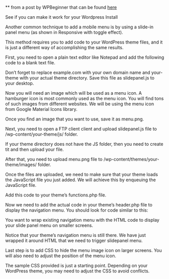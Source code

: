 ** from a post by WPBeginner that can be found <a href="https://www.wpbeginner.com/wp-themes/how-to-create-a-mobile-ready-responsive-wordpress-menu/" >here</a>

See if you can make it work for your Wordpress Install

Another common technique to add a mobile menu is by using a slide-in panel menu (as shown in Responsive with toggle effect).

This method requires you to add code to your WordPress theme files, and it is just a different way of accomplishing the same results.

First, you need to open a plain text editor like Notepad and add the following code to a blank text file.

Don’t forget to replace example.com with your own domain name and your-theme with your actual theme directory. Save this file as slidepanel.js to your desktop.

Now you will need an image which will be used as a menu icon. A hamburger icon is most commonly used as the menu icon. You will find tons of such images from different websites. We will be using the menu icon from Google Material Icons library.

Once you find an image that you want to use, save it as menu.png.

Next, you need to open a FTP client client and upload slidepanel.js file to /wp-content/your-theme/js/ folder.

If your theme directory does not have the JS folder, then you need to create tit and then upload your file.

After that, you need to upload menu.png file to /wp-content/themes/your-theme/images/ folder.

Once the files are uploaded, we need to make sure that your theme loads the JavaScript file you just added. We will achieve this by enqueuing the JavaScript file.

Add this code to your theme’s functions.php file.

Now we need to add the actual code in your theme’s header.php file to display the navigation menu. You should look for code similar to this:

You want to wrap existing navigation menu with the HTML code to display your slide panel menu on smaller screens.

Notice that your theme’s navigation menu is still there. We have just wrapped it around HTML that we need to trigger slidepanel menu.

Last step is to add CSS to hide the menu image icon on larger screens. You will also need to adjust the position of the menu icon.

The sample CSS provided is just a starting point. Depending on your WordPress theme, you may need to adjust the CSS to avoid conflicts.


